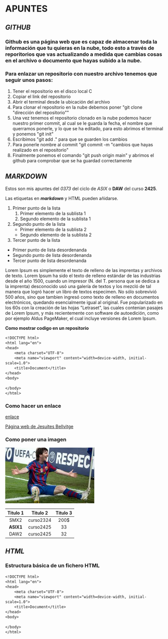 # APUNTES

## **_GITHUB_**
### Github es una página web que es capaz de almacenar toda la información que tu quieras en la nube, todo esto a través de reporitorios que vas actualizando a medida que cambias cosas en el archivo o documento que hayas subido a la nube.
### Para enlazar un repositorio con nuestro archivo tenemos que seguir unos pasos:
1. Tener el repositorio en el disco local C
2. Copiar el link del repositorio
3. Abrir el terminal desde la ubicación del archivo
4. Para clonar el repositorio en la nube debemos poner "git clone "dirección del repositorio""
5. Una vez tenemos el repositorio clonado en la nube podemos hacer nuestro primer commit, al cual se le guarda la fecha, el nombre que querramos ponerle, y lo que se ha editado, para esto abrimos el terminal y ponemos "git init"
6. Escribimos "git add ." para que se guarden los cambios
7. Para ponerle nombre al commit "git commit -m "cambios que hayas realizado en el repositorio"
8. Finalmente ponemos el comando "git push origin main" y abrimos el github para comprobar que se ha guardad correctamente


## **_MARKDOWN_**
Estos son mis apuntes del *0373* del ciclo de _ASIX_ o **DAW** del curso __2425__.

Las etiquetas en **_markdown_** y HTML pueden añidarse.

1. Primer punto de la lista
    1. Primer elemento de la sublista 1
    2. Segundo elemento de la sublista 1
2. Segundo punto de la lista
    * Primer elemento de la sublista 2
    * Segundo elemento de la sublista 2
3. Tercer punto de la lista

* Primer punto de lista desordenanda
* Segundo punto de lista desordenanda
* Tercer punto de lista desordenanda

Lorem Ipsum es simplemente el texto de relleno de las imprentas y archivos de texto. Lorem Ipsum ha sido el texto de relleno estándar de las industrias desde el año 1500, cuando un impresor (N. del T. persona que se dedica a la imprenta) desconocido usó una galería de textos y los mezcló de tal manera que logró hacer un libro de textos especimen. No sólo sobrevivió 500 años, sino que tambien ingresó como texto de relleno en documentos electrónicos, quedando esencialmente igual al original. Fue popularizado en los 60s con la creación de las hojas "Letraset", las cuales contenian pasajes de Lorem Ipsum, y más recientemente con software de autoedición, como por ejemplo Aldus PageMaker, el cual incluye versiones de Lorem Ipsum.

**Como mostrar codigo en un repositorio**


```
<!DOCTYPE html>
<html lang="en">
<head>
    <meta charset="UTF-8">
    <meta name="viewport" content="width=device-width, initial-scale=1.0">
    <title>Document</title>
</head>
<body>
    
</body>
</html>
```

### Como hacer un enlace

[enlace](URL "Titulo opcional")

[Página web de Jesuites Bellvitge](https://www.fje.edu/ca/jesuites-bellvitge "Título opcional")

### Como poner una imagen

![Foto del GOAT](https://github.com/enricvenanci/ASIX1-AprendizajeMarkdown/blob/main/messi.jpg "Messi")

| Titulo 1 | Titulo 2 | Titulo 3 |
|:----------------------:|:----------------------------:|:----------------------------------------:|
|SMX2|curso2324|200$|
|**ASIX1**|curso2425|33|
|DAW2|curso2425|32|


## **_HTML_**

### Estructura básica de un fichero HTML

```
<!DOCTYPE html>
<html lang="en">
<head>
    <meta charset="UTF-8">
    <meta name="viewport" content="width=device-width, initial-scale=1.0">
    <title>Document</title>
</head>
<body>
    
</body>
</html>
```